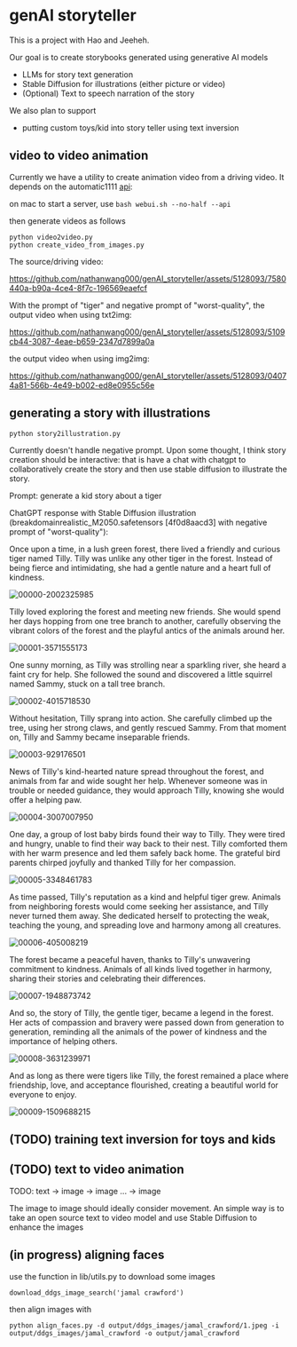 # genAI storyteller

This is a project with Hao and Jeeheh.

Our goal is to create storybooks generated using generative AI models
- LLMs for story text generation
- Stable Diffusion for illustrations (either picture or video)
- (Optional) Text to speech narration of the story

We also plan to support
- putting custom toys/kid into story teller using text inversion

## video to video animation

Currently we have a utility to create animation video from a driving video.
It depends on the automatic1111 [api](https://github.com/Mikubill/sd-webui-controlnet/wiki/API#integrating-sdapiv12img):

on mac to start a server, use
```bash webui.sh --no-half --api```

then generate videos as follows
```
python video2video.py
python create_video_from_images.py
```

The source/driving video:

https://github.com/nathanwang000/genAI_storyteller/assets/5128093/7580440a-b90a-4ce4-8f7c-196569eaefcf

With the prompt of "tiger" and negative prompt of "worst-quality",
the output video when using txt2img:

https://github.com/nathanwang000/genAI_storyteller/assets/5128093/5109cb44-3087-4eae-b659-2347d7899a0a

the output video when using img2img:

https://github.com/nathanwang000/genAI_storyteller/assets/5128093/04074a81-566b-4e49-b002-ed8e0955c56e

## generating a story with illustrations

```
python story2illustration.py
```
Currently doesn't handle negative prompt. Upon some thought, I think story creation should be interactive: that is have a chat with chatgpt to collaboratively create the story and then use stable diffusion to illustrate the story.


Prompt: generate a kid story about a tiger

ChatGPT response with Stable Diffusion illustration (breakdomainrealistic_M2050.safetensors [4f0d8aacd3] with negative prompt of "worst-quality"):

Once upon a time, in a lush green forest, there lived a friendly and curious tiger named Tilly. Tilly was unlike any other tiger in the forest. Instead of being fierce and intimidating, she had a gentle nature and a heart full of kindness.

![00000-2002325985](https://github.com/nathanwang000/genAI_storyteller/assets/5128093/6e94691e-0092-4d45-a273-7f285d07781c)

Tilly loved exploring the forest and meeting new friends. She would spend her days hopping from one tree branch to another, carefully observing the vibrant colors of the forest and the playful antics of the animals around her.

![00001-3571555173](https://github.com/nathanwang000/genAI_storyteller/assets/5128093/75f2a1f9-c43f-4697-b236-d670b5f7b927)

One sunny morning, as Tilly was strolling near a sparkling river, she heard a faint cry for help. She followed the sound and discovered a little squirrel named Sammy, stuck on a tall tree branch.

![00002-4015718530](https://github.com/nathanwang000/genAI_storyteller/assets/5128093/82c437e2-66e4-4430-9067-d9727a491a9e)

Without hesitation, Tilly sprang into action. She carefully climbed up the tree, using her strong claws, and gently rescued Sammy. From that moment on, Tilly and Sammy became inseparable friends.

![00003-929176501](https://github.com/nathanwang000/genAI_storyteller/assets/5128093/c8c9d0d3-3170-4d0f-889a-130545ea4c2f)

News of Tilly's kind-hearted nature spread throughout the forest, and animals from far and wide sought her help. Whenever someone was in trouble or needed guidance, they would approach Tilly, knowing she would offer a helping paw.

![00004-3007007950](https://github.com/nathanwang000/genAI_storyteller/assets/5128093/4727b81a-8c60-4c0e-8974-c8ebca15fb28)

One day, a group of lost baby birds found their way to Tilly. They were tired and hungry, unable to find their way back to their nest. Tilly comforted them with her warm presence and led them safely back home. The grateful bird parents chirped joyfully and thanked Tilly for her compassion.

![00005-3348461783](https://github.com/nathanwang000/genAI_storyteller/assets/5128093/db47fad7-5766-4dce-b8b8-6e0b87df9466)

As time passed, Tilly's reputation as a kind and helpful tiger grew. Animals from neighboring forests would come seeking her assistance, and Tilly never turned them away. She dedicated herself to protecting the weak, teaching the young, and spreading love and harmony among all creatures.

![00006-405008219](https://github.com/nathanwang000/genAI_storyteller/assets/5128093/2e740d59-eab8-45ca-b2a1-0ddd5acf90ce)

The forest became a peaceful haven, thanks to Tilly's unwavering commitment to kindness. Animals of all kinds lived together in harmony, sharing their stories and celebrating their differences.

![00007-1948873742](https://github.com/nathanwang000/genAI_storyteller/assets/5128093/e466769d-5de4-459b-8202-c1badc94fa5f)

And so, the story of Tilly, the gentle tiger, became a legend in the forest. Her acts of compassion and bravery were passed down from generation to generation, reminding all the animals of the power of kindness and the importance of helping others.

![00008-3631239971](https://github.com/nathanwang000/genAI_storyteller/assets/5128093/d61f207a-e8dd-4f11-8716-b77e03d1b499)

And as long as there were tigers like Tilly, the forest remained a place where friendship, love, and acceptance flourished, creating a beautiful world for everyone to enjoy.

![00009-1509688215](https://github.com/nathanwang000/genAI_storyteller/assets/5128093/256ca9b2-cf0f-4e01-a3a5-fb465ab0ba9d)

## (TODO) training text inversion for toys and kids
## (TODO) text to video animation

TODO: text -> image -> image ... -> image

The image to image should ideally consider movement.
An simple way is to take an open source text to video model
and use Stable Diffusion to enhance the images

## (in progress) aligning faces

use the function in lib/utils.py to download some images
```
download_ddgs_image_search('jamal crawford')
```

then align images with
```
python align_faces.py -d output/ddgs_images/jamal_crawford/1.jpeg -i output/ddgs_images/jamal_crawford -o output/jamal_crawford
```
